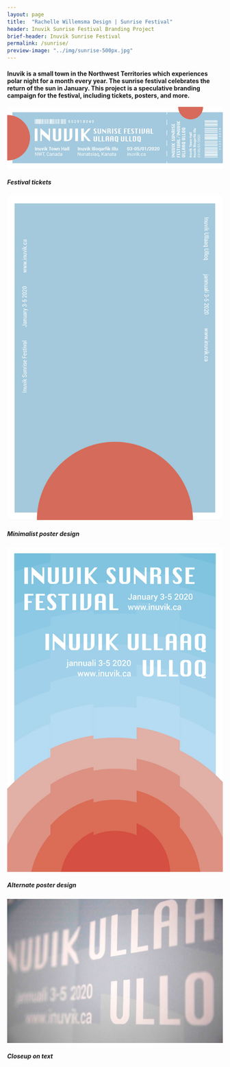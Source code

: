 ```yaml
---
layout: page
title:  "Rachelle Willemsma Design | Sunrise Festival"
header: Inuvik Sunrise Festival Branding Project
brief-header: Inuvik Sunrise Festival
permalink: /sunrise/
preview-image: "../img/sunrise-500px.jpg"
---
```


#### Inuvik is a small town in the Northwest Territories which experiences polar night for a month every year. The sunrise festival celebrates the return of the sun in January. This project is a speculative branding campaign for the festival, including tickets, posters, and more.

![Inuvik Sunrise Festival Tickets](../img/sunrise-ticket-800px.jpg)

##### Festival tickets

![Inuvik Sunrise Festival Poster](../img/sunrise-simple-800px.jpg)

##### Minimalist poster design

![Inuvik Sunrise Festival Alternate Poster](../img/sunrise-complex-800px.jpg)

##### Alternate poster design

![Inuvik Sunrise Festival Closeup](../img/sunrise-closeup.jpg)

##### Closeup on text